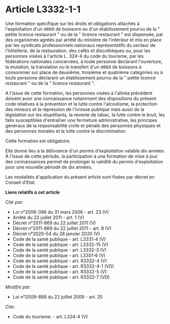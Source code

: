 # Article L3332-1-1

Une formation spécifique sur les droits et obligations attachés à l'exploitation d'un débit de boissons ou d'un établissement
pourvu de la " petite licence restaurant " ou de la " licence restaurant " est dispensée, par des organismes agréés par
arrêté du ministre de l'intérieur et mis en place par les syndicats professionnels nationaux représentatifs du secteur de
l'hôtellerie, de la restauration, des cafés et discothèques ou, pour les personnes visées à l'article L. 324-4 du code du
tourisme, par les fédérations nationales concernées, à toute personne déclarant l'ouverture, la mutation, la translation ou
le transfert d'un débit de boissons à consommer sur place de deuxième, troisième et quatrième catégories ou à toute personne
déclarant un établissement pourvu de la " petite licence restaurant " ou de la " licence restaurant ".

A l'issue de cette formation, les personnes visées à l'alinéa précédent doivent avoir une connaissance notamment des
dispositions du présent code relatives à la prévention et la lutte contre l'alcoolisme, la protection des mineurs et la
répression de l'ivresse publique mais aussi de la législation sur les stupéfiants, la revente de tabac, la lutte contre le
bruit, les faits susceptibles d'entraîner une fermeture administrative, les principes généraux de la responsabilité civile et
pénale des personnes physiques et des personnes morales et la lutte contre la discrimination. 

Cette formation est obligatoire. 

Elle donne lieu à la délivrance d'un permis d'exploitation valable dix années. À l'issue de cette période, la participation à
une formation de mise à jour des connaissances permet de prolonger la validité du permis d'exploitation pour une nouvelle
période de dix années. 

Les modalités d'application du présent article sont fixées par décret en Conseil d'Etat.

**Liens relatifs à cet article**

_Cité par_:

  - Loi n°2006-396 du 31 mars 2006 - art. 23 (V)
  - Arrêté du 22 juillet 2011 - art. 1 (V)
  - Décret n°2011-869 du 22 juillet 2011 (V)
  - Décret n°2011-869 du 22 juillet 2011 - art. 8 (V)
  - Décret n°2020-54 du 28 janvier 2020 (V)
  - Code de la santé publique - art. L3331-4 (V)
  - Code de la santé publique - art. L3332-15 (V)
  - Code de la santé publique - art. L3332-3 (V)
  - Code de la santé publique - art. L3351-6 (V)
  - Code de la santé publique - art. R3332-4 (V)
  - Code de la santé publique - art. R3332-4-1 (VD)
  - Code de la santé publique - art. R3332-5 (V)
  - Code de la santé publique - art. R3332-7 (VD)

_Modifié par_:

  - Loi n°2009-888 du 22 juillet 2009 - art. 25

_Cite_:

  - Code du tourisme. - art. L324-4 (V)
